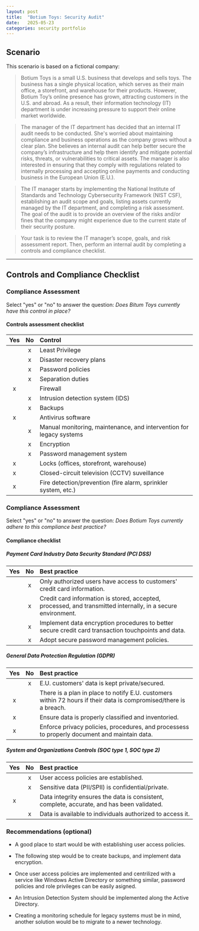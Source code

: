 ```yaml
---
layout: post
title:  "Botium Toys: Security Audit"
date:   2025-05-23
categories: security portfolio
---
```


## Scenario

This scenario is based on a fictional company:

> Botium Toys is a small U.S. business that develops and sells toys. The business has a single physical location, which serves as their main office, a storefront, and warehouse for their products. However, Botium Toy’s online presence has grown, attracting customers in the U.S. and abroad. As a result, their information technology (IT) department is under increasing pressure to support their online market worldwide.

> The manager of the IT department has decided that an internal IT audit needs to be conducted. She's worried about maintaining compliance and business operations as the company grows without a clear plan. She believes an internal audit can help better secure the company’s infrastructure and help them identify and mitigate potential risks, threats, or vulnerabilities to critical assets. The manager is also interested in ensuring that they comply with regulations related to internally processing and accepting online payments and conducting business in the European Union (E.U.).

> The IT manager starts by implementing the National Institute of Standards and Technology Cybersecurity Framework (NIST CSF), establishing an audit scope and goals, listing assets currently managed by the IT department, and completing a risk assessment. The goal of the audit is to provide an overview of the risks and/or fines that the company might experience due to the current state of their security posture.

> Your task is to review the IT manager’s scope, goals, and risk assessment report. Then, perform an internal audit by completing a controls and compliance checklist.

---

## Controls and Compliance Checklist

### Compliance Assessment

Select "yes" or "no" to answer the question: *Does Bitum Toys currently have this control in place?*

#### Controls assessment checklist

| Yes | No  | Control   |
|:---:|:---:|:--------- |
|     |  x  | Least Privilege                                                       |
|     |  x  | Disaster recovery plans                                               |
|     |  x  | Password policies                                                     |
|     |  x  | Separation duties                                                     |
|  x  |     | Firewall                                                              |
|     |  x  | Intrusion detection system (IDS)                                      |
|     |  x  | Backups                                                               |
|  x  |     | Antivirus software                                                    |
|     |  x  | Manual monitoring, maintenance, and intervention for legacy systems   |
|     |  x  | Encryption                                                            |
|     |  x  | Password management system                                            |
|  x  |     | Locks (offices, storefront, warehouse)                                |
|  x  |     | Closed-circuit television (CCTV) suveillance                          |
|  x  |     | Fire detection/prevention (fire alarm, sprinkler system, etc.)        |


### Compliance Assessment

Select "yes" or "no" to answer the question: *Does Botium Toys currently adhere to this compliance best practice?*

#### Compliance checklist

##### Payment Card Industry Data Security Standard (PCI DSS)

| Yes | No  | Best practice   |
|:---:|:---:|:--------- |
|     |  x  | Only authorized users have access to customers' credit card information. |
|     |  x  | Credit card information is stored, accepted, processed, and transmitted internally, in a secure environment. |
|     |  x  | Implement data encryption procedures to better secure credit card transaction touchpoints and data. |
|     |  x  | Adopt secure password management policies. |

##### General Data Protection Regulation (GDPR)

| Yes | No  | Best practice   |
|:---:|:---:|:--------- |
|     |  x  | E.U. customers' data is kept private/secured. |
|  x  |     | There is a plan in place to notify E.U. customers within 72 hours if their data is compromised/there is a breach. |
|  x  |     | Ensure data is properly classified and inventoried. |
|  x  |     | Enforce privacy policies, procedures, and processess to properly document and maintain data. |

##### System and Organizations Controls (SOC type 1, SOC type 2)

| Yes | No  | Best practice   |
|:---:|:---:|:--------- |
|     |  x  | User access policies are established. |
|     |  x  | Sensitive data (PII/SPII) is confidential/private. |
|  x  |     | Data integrity ensures the data is consistent, complete, accurate, and has been validated. |
|     |  x  | Data is available to individuals authorized to access it. |

### Recommendations (optional)

- A good place to start would be with establishing user access policies.

- The following step would be to create backups, and implement data encryption.

- Once user access policies are implemented and centrilized with a service like Windows Active Directory or something similar, password policies and role privileges can be easily asigned.

- An Intrusion Detection System should be implemented along the Active Directory.

- Creating a monitoring schedule for legacy systems must be in mind, another solution would be to migrate to a newer technology.
